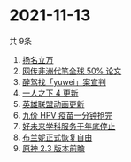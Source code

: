 # 2021-11-13
  共 9条

  <!-- BEGIN -->
  <!-- 最后更新时间:Sat Nov 13 2021 13:15:40 GMT+0000 (Coordinated Universal Time) -->
  1. [扬名立万](https://www.zhihu.com/search?q=扬名立万)
1. [网传非洲代笔全球 50% 论文](https://www.zhihu.com/search?q=非洲代笔)
1. [醉驾找「yuwei」案宣判](https://www.zhihu.com/search?q=yuwei)
1. [一人之下 4 更新](https://www.zhihu.com/search?q=一人之下4)
1. [英雄联盟动画更新](https://www.zhihu.com/search?q=英雄联盟双城之战)
1. [九价 HPV 疫苗一分钟抢完](https://www.zhihu.com/search?q=九价)
1. [好未来学科服务于年底停止](https://www.zhihu.com/search?q=好未来)
1. [布兰妮正式恢复自由](https://www.zhihu.com/search?q=布兰妮)
1. [原神 2.3 版本前瞻](https://www.zhihu.com/search?q=原神)
  <!-- END -->
  